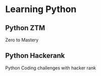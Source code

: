# Learning Python

## Python ZTM
Zero to Mastery

## Python Hackerank
Python Coding challenges with hacker rank